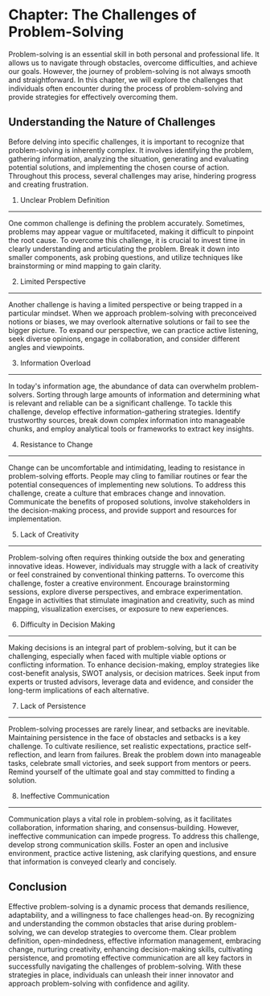 Chapter: The Challenges of Problem-Solving
==========================================

Problem-solving is an essential skill in both personal and professional life. It allows us to navigate through obstacles, overcome difficulties, and achieve our goals. However, the journey of problem-solving is not always smooth and straightforward. In this chapter, we will explore the challenges that individuals often encounter during the process of problem-solving and provide strategies for effectively overcoming them.

Understanding the Nature of Challenges
--------------------------------------

Before delving into specific challenges, it is important to recognize that problem-solving is inherently complex. It involves identifying the problem, gathering information, analyzing the situation, generating and evaluating potential solutions, and implementing the chosen course of action. Throughout this process, several challenges may arise, hindering progress and creating frustration.

1. Unclear Problem Definition
-----------------------------

One common challenge is defining the problem accurately. Sometimes, problems may appear vague or multifaceted, making it difficult to pinpoint the root cause. To overcome this challenge, it is crucial to invest time in clearly understanding and articulating the problem. Break it down into smaller components, ask probing questions, and utilize techniques like brainstorming or mind mapping to gain clarity.

2. Limited Perspective
----------------------

Another challenge is having a limited perspective or being trapped in a particular mindset. When we approach problem-solving with preconceived notions or biases, we may overlook alternative solutions or fail to see the bigger picture. To expand our perspective, we can practice active listening, seek diverse opinions, engage in collaboration, and consider different angles and viewpoints.

3. Information Overload
-----------------------

In today's information age, the abundance of data can overwhelm problem-solvers. Sorting through large amounts of information and determining what is relevant and reliable can be a significant challenge. To tackle this challenge, develop effective information-gathering strategies. Identify trustworthy sources, break down complex information into manageable chunks, and employ analytical tools or frameworks to extract key insights.

4. Resistance to Change
-----------------------

Change can be uncomfortable and intimidating, leading to resistance in problem-solving efforts. People may cling to familiar routines or fear the potential consequences of implementing new solutions. To address this challenge, create a culture that embraces change and innovation. Communicate the benefits of proposed solutions, involve stakeholders in the decision-making process, and provide support and resources for implementation.

5. Lack of Creativity
---------------------

Problem-solving often requires thinking outside the box and generating innovative ideas. However, individuals may struggle with a lack of creativity or feel constrained by conventional thinking patterns. To overcome this challenge, foster a creative environment. Encourage brainstorming sessions, explore diverse perspectives, and embrace experimentation. Engage in activities that stimulate imagination and creativity, such as mind mapping, visualization exercises, or exposure to new experiences.

6. Difficulty in Decision Making
--------------------------------

Making decisions is an integral part of problem-solving, but it can be challenging, especially when faced with multiple viable options or conflicting information. To enhance decision-making, employ strategies like cost-benefit analysis, SWOT analysis, or decision matrices. Seek input from experts or trusted advisors, leverage data and evidence, and consider the long-term implications of each alternative.

7. Lack of Persistence
----------------------

Problem-solving processes are rarely linear, and setbacks are inevitable. Maintaining persistence in the face of obstacles and setbacks is a key challenge. To cultivate resilience, set realistic expectations, practice self-reflection, and learn from failures. Break the problem down into manageable tasks, celebrate small victories, and seek support from mentors or peers. Remind yourself of the ultimate goal and stay committed to finding a solution.

8. Ineffective Communication
----------------------------

Communication plays a vital role in problem-solving, as it facilitates collaboration, information sharing, and consensus-building. However, ineffective communication can impede progress. To address this challenge, develop strong communication skills. Foster an open and inclusive environment, practice active listening, ask clarifying questions, and ensure that information is conveyed clearly and concisely.

Conclusion
----------

Effective problem-solving is a dynamic process that demands resilience, adaptability, and a willingness to face challenges head-on. By recognizing and understanding the common obstacles that arise during problem-solving, we can develop strategies to overcome them. Clear problem definition, open-mindedness, effective information management, embracing change, nurturing creativity, enhancing decision-making skills, cultivating persistence, and promoting effective communication are all key factors in successfully navigating the challenges of problem-solving. With these strategies in place, individuals can unleash their inner innovator and approach problem-solving with confidence and agility.
